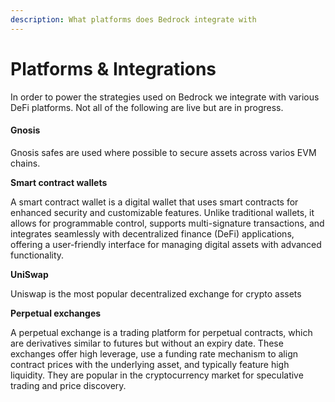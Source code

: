 ```yaml
---
description: What platforms does Bedrock integrate with
---
```


# Platforms & Integrations

In order to power the strategies used on Bedrock we integrate with various DeFi platforms. Not all of the following are live but are in progress.&#x20;

#### Gnosis

Gnosis safes are used where possible to secure assets across varios EVM chains.&#x20;

**Smart contract wallets**

A smart contract wallet is a digital wallet that uses smart contracts for enhanced security and customizable features. Unlike traditional wallets, it allows for programmable control, supports multi-signature transactions, and integrates seamlessly with decentralized finance (DeFi) applications, offering a user-friendly interface for managing digital assets with advanced functionality.

**UniSwap**

Uniswap is the most popular decentralized exchange for crypto assets&#x20;

**Perpetual exchanges**

A perpetual exchange is a trading platform for perpetual contracts, which are derivatives similar to futures but without an expiry date. These exchanges offer high leverage, use a funding rate mechanism to align contract prices with the underlying asset, and typically feature high liquidity. They are popular in the cryptocurrency market for speculative trading and price discovery.

####

